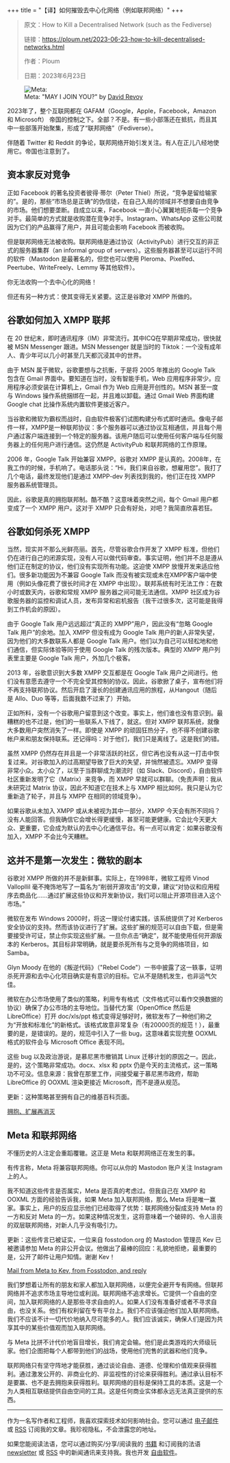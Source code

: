 +++
title = "【译】如何摧毁去中心化网络（例如联邦网络）"
+++

> 原文：How to Kill a Decentralised Network (such as the Fediverse)
> 
> 链接：<https://ploum.net/2023-06-23-how-to-kill-decentralised-networks.html>
> 
> 作者：Ploum
> 
> 日期：2023年6月23日

<figure>
  <img alt="Meta: "MAY I JOIN YOU?" src="https://stockage.framapiaf.org/framapiaf/media_attachments/files/110/583/215/225/403/266/original/7abd28f529cbb631.jpeg" />
  <figcaption>Meta: "MAY I JOIN YOU?" by <a href="https://framapiaf.org/@davidrevoy/110583258129951932">David Revoy</a></figcaption>
</figure>

2023年了，整个互联网都在 GAFAM（Google，Apple，Facebook，Amazon 和 Microsoft） 帝国的控制之下。全部？不是。有一些小部落还在抵抗，而且其中一些部落开始聚集，形成了“联邦网络”（Fediverse）。

伴随着 Twitter 和 Reddit 的争论，联邦网络开始引发关注。有人在正儿八经地使用它。帝国也注意到了。

## 资本家反对竞争

正如 Facebook 的著名投资者彼得·蒂尔（Peter Thiel）所说，“竞争是留给输家的”。是的，那些“市场总是正确”的伪信徒，在自己入局的领域并不想要自由竞争的市场。他们想要垄断。自成立以来，Facebook 一直小心翼翼地扼杀每一个竞争对手。最简单的方式就是收购潜在竞争对手。Instagram、WhatsApp 这些公司就因为它们的产品赢得了用户，并且可能会影响 Facebook 而被收购。

但是联邦网络无法被收购。联邦网络是通过协议（ActivityPub）进行交互的非正式的服务器集群（an informal group of servers）。这些服务器甚至可以运行不同的软件（Mastodon 是最著名的，但您也可以使用 Pleroma、Pixelfed、Peertube、WriteFreely、Lemmy 等其他软件）。

你无法收购一个去中心化的网络！

但还有另一种方式：使其变得无关紧要。这正是谷歌对 XMPP 所做的。

## 谷歌如何加入 XMPP 联邦

在 20 世纪末，即时通讯程序（IM）非常流行。其中ICQ在早期非常成功，很快就被 MSN Messenger 跟进。MSN Messenger 就是当时的 Tiktok：一个没有成年人、青少年可以几小时甚至几天都沉浸其中的世界。

由于 MSN 属于微软，谷歌要想与之抗衡，于是将 2005 年推出的 Google Talk 包含在 Gmail 界面中。要知道在当时，没有智能手机，Web 应用程序非常少。应用程序必须安装在计算机上，Gmail 作为 Web 应用是开创性的。MSN 甚至一度与 Windows 操作系统捆绑在一起，并且难以卸载。通过 Gmail Web 界面构建 Google chat 比操作系统内置软件更接近客户。

当谷歌和微软为霸权而战时，自由软件极客们试图构建分布式即时通讯。像电子邮件一样，XMPP是一种联邦协议：多个服务器可以通过协议互相通信，并且每个用户通过客户端连接到一个特定的服务器。该用户随后可以使用任何客户端与任何服务器上的任何用户进行通信。这仍然是 ActivityPub 和联邦网络的工作原理。

2006 年，Google Talk 开始兼容 XMPP。谷歌对 XMPP 是认真的。2008年，在我工作的时候，手机响了。电话那头说：“Hi，我们来自谷歌，想雇用您”。我打了几个电话，最终发现他们是通过 XMPP-dev 列表找到我的，他们正在找 XMPP 服务器系统管理员。

因此，谷歌是真的拥抱联邦制。酷不酷？这意味着突然之间，每个 Gmail 用户都变成了一个 XMPP 用户。这对于 XMPP 只会有好处，对吧？我简直欣喜若狂。

## 谷歌如何杀死 XMPP

当然，现实并不那么光鲜亮丽。首先，尽管谷歌合作开发了 XMPP 标准，但他们仍在进行自己的闭源实现，没有人可以做代码审查。事实证明，他们并不总是遵从他们正在制定的协议，他们没有实现所有功能。这迫使 XMPP 放慢开发来适应他们。很多新功能因为不兼容 Google Talk 而没有被实现或未在XMPP客户端中使用（例如头像花费了很长时间才在 XMPP 中出现）。联邦系统有时无法工作：在数小时或数天内，谷歌和常规 XMPP 服务器之间可能无法通信。XMPP 社区成为谷歌服务器的监控和调试人员，发布异常和宕机报告（我干过很多次，这可能是我得到工作机会的原因）。

由于 Google Talk 用户远远超过“真正的 XMPP”用户，因此没有“忽略 Google Talk 用户”的余地。加入 XMPP 但没有成为 Google Talk 用户的新人非常失望，因为他们的大多数联系人都是 Google Talk 用户。他们以为自己可以轻松地和他们通信，但实际体验等同于使用 Google Talk 的残次版本。典型的 XMPP 用户列表里主要是 Google Talk 用户，外加几个极客。

2013 年，谷歌意识到大多数 XMPP 交互都是在 Google Talk 用户之间进行。他们没有意愿去遵守一个不完全受其控制的协议。因此，谷歌掀了桌子，宣布他们将不再支持联邦协议。然后开启了漫长的创建通讯应用的旅程，从Hangout（随后是 Allo、Duo 等等，后面我数不过来了）开始。

正如所料，没有一个谷歌用户留意到这个改变。事实上，他们谁也没有意识到。最糟糕的也不过是，他们的一些联系人下线了，就这。但对 XMPP 联邦系统，就像大多数用户突然消失了一样。即使是 XMPP 的顽固狂热分子，也不得不创建谷歌帐户来和朋友保持联系。还记得吗：对于他们，我们只是离线了。这是我们的错。

虽然 XMPP 仍然存在并且是一个非常活跃的社区，但它再也没有从这一打击中恢复过来。对谷歌加入的过高期望导致了巨大的失望，并悄然被遗忘。XMPP 变得非常小众。太小众了，以至于当群聊成为潮流时（如 Slack、Discord），自由软件社区重新发明了它（Matrix）来竞争，而 XMPP 早就可以群聊。（免责声明：我从未研究过 Matrix 协议，因此不知道它在技术上与 XMPP 相比如何。我只是认为它重新造了轮子，并且与 XMPP 在相同的领域竞争）。

如果谷歌从未加入 XMPP 或从未被视为其中一部分，XMPP 今天会有所不同吗？没有人能回答。但我确信它会增长得更缓慢，甚至可能更健康。它会比今天更大众、更重要，它会成为默认的去中心化通信平台。有一点可以肯定：如果谷歌没有加入，XMPP 不会比今天糟糕。

## 这并不是第一次发生：微软的剧本

谷歌对 XMPP 所做的并不是新鲜事。实际上，在1998年，微软工程师 Vinod Vallopllil 毫不掩饰地写了一篇名为“削弱开源攻击”的文章，建议“对协议和应用程序去商品化……通过扩展这些协议和开发新协议，我们可以阻止开源项目进入这个市场。”

微软在发布 Windows 2000时，将这一理论付诸实践，该系统提供了对 Kerberos 安全协议的支持。然而该协议进行了扩展。这些扩展的规范可以自由下载，但是需要接受许可证，禁止你实现这些扩展。一旦你点击“确定”，就不能使用任何开源版本的 Kerberos。其目标非常明确，就是要杀死所有与之竞争的网络项目，如 Samba。

Glyn Moody 在他的《叛逆代码》（"Rebel Code"）一书中披露了这一轶事，证明杀死开源和去中心化项目确实是有意识的目标。它从不是随机发生，也非运气欠佳。

微软在办公市场使用了类似的策略，利用专有格式（文件格式可以看作交换数据的协议）确保了办公市场的主导地位。当替代方案（OpenOffice 然后是 LibreOffice）打开 doc/xls/ppt 格式变得足够好时，微软发布了一种他们称之为“开放和标准化”的新格式。该格式故意非常复杂（有20000页的规范！），最重要的是，是错误的。是的，规范中引入了一些 bug，这意味着实现完整 OOXML 格式的软件会与 Microsoft Office 表现不同。

这些 bug 以及政治游说，是慕尼黑市撤销其 Linux 迁移计划的原因之一。因此，是的，这个策略非常成功。docx、xlsx 和 pptx 仍是今天的主流格式，这一策略功不可没。信息来源：我曾在那里工作，间接受雇于慕尼黑市政府，帮助 LibreOffice 的 OOXML 渲染更接近 Microsoft，而不是遵从规范。

更新：这种策略甚至拥有自己的维基百科页面。

[拥抱、扩展再消灭](https://zh.wikipedia.org/wiki/%E6%8B%A5%E6%8A%B1%E3%80%81%E6%89%A9%E5%B1%95%E5%86%8D%E6%B6%88%E7%81%AD)

## Meta 和联邦网络

不懂历史的人注定会重蹈覆辙。这正是 Meta 和联邦网络正在发生的事。

有传言称，Meta 将兼容联邦网络。你可以从你的 Mastodon 账户关注 Instagram 上的人。

我不知道这些传言是否属实，Meta 是否真的考虑过。但我自己在 XMPP 和 OOXML 方面的经验告诉我，如果 Meta 加入联邦网络，那么 Meta 将是唯一赢家。事实上，用户的反应显示他们已经取得了优势：联邦网络分裂成支持 Meta 的一方和反对 Meta 的一方。如果这种情况发生，这将意味着一个破碎的、令人沮丧的双层联邦网络，对新人几乎没有吸引力。

更新：这些传言已被证实，一位来自 fosstodon.org 的 Mastodon 管理员 Kev 已被邀请参加 Meta 的非公开会议。他做出了最棒的回应：礼貌地拒绝，最重要的是，公开了邮件让用户知情。谢谢 Kev！

[Mail from Meta to Kev, from Fosstodon, and reply](https://fosstodon.org/@kev/110592625692688836)

我们梦想着让所有的朋友和家人都加入联邦网络，以便完全避开专有网络。但联邦网络并不追求市场主导地位或利润。联邦网络不追求增长。它提供一个自由的空间，加入联邦网络的人是那些寻求自由的人。如果人们没有准备好或者不寻求自由，也没关系。他们有权利留在专有平台上。我们不应该强迫他们加入联邦网络。我们不应该不计一切代价地纳入尽可能多的人。我们应该诚实，确保人们是因为共享其中的某些价值观而加入联邦网络。

与 Meta 比拼不计代价地盲目增长，我们肯定会输。他们是此类游戏的大师级玩家。他们企图把每个人都带到他们的战场，使用他们兜售的武器和他们竞争。

联邦网络只有坚守阵地才能获胜，通过谈论自由、道德、伦理和价值观来获得胜利。通过激发公开的、非商业化的、非监视性的讨论来获得胜利。通过承认目标不是要赢、也不是去拥抱来获得胜利。联邦网络的目标是保持工具的本质。这是一个为人类相互联结提供自由空间的工具。这是任何商业实体都永远无法真正提供的东西。

---

作为一名写作者和工程师，我喜欢探索技术如何影响社会。您可以通过 [电子邮件](https://listes.ploum.net/mailman3/postorius/lists/en.listes.ploum.net/) 或 [RSS](https://ploum.net/atom_en.xml) 订阅我的文章。我珍视隐私，不会泄露您的地址。

如果您能阅读法语，您可以通过购买/分享/阅读我的 [书籍](https://ploum.net/livres.html) 和订阅我的法语 [newsletter](https://listes.ploum.net/mailman3/postorius/lists/fr.listes.ploum.net/) 或 [RSS](https://ploum.net/atom_fr.xml) 中的新闻通讯来支持我。我也开发 [自由软件](https://ploum.net/software.html)。
